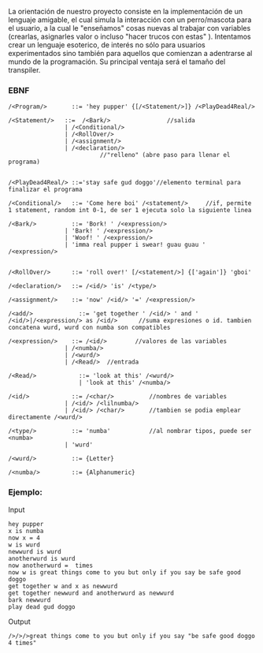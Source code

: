 La orientación de nuestro proyecto consiste en la implementación de un lenguaje amigable, el cual simula la interacción con un perro/mascota para el usuario, a la cual le "enseñamos" cosas nuevas al trabajar con variables (crearlas, asignarles valor o incluso "hacer trucos con estas" ). Intentamos crear un lenguaje esoterico, de interés no sólo para usuarios experimentados sino también para aquellos que comienzan a adentrarse al mundo de la programación. Su principal ventaja será el tamaño del transpiler.

### EBNF
```
/<Program/>       ::= 'hey pupper' {[/<Statement/>]} /<PlayDead4Real/>

/<Statement/>	::=  /<Bark/>                //salida
                | /<Conditional/>
                | /<RollOver/>
	        	| /<assignment/>
	        	| /<declaration/>
	        	          //"relleno" (abre paso para llenar el programa) 
	        	
            
/<PlayDead4Real/> ::='stay safe gud doggo'//elemento terminal para finalizar el programa

/<Conditional/>   ::= 'Come here boi' /<statement/>     //if, permite 1 statement, random int 0-1, de ser 1 ejecuta solo la siguiente linea

/<Bark/>          ::= 'Bork! ' /<expression/>
                | 'Bark! ' /<expression/>
                | 'Woof! ' /<expression/>
                | 'imma real pupper i swear! guau guau ' /<expression/>


/<RollOver/>      ::= 'roll over!' [/<statement/>] {['again']} 'gboi'

/<declaration/>   ::= /<id/> 'is' /<type/>

/<assignment/>    ::= 'now' /<id/> '=' /<expression/>

/<add/>             ::= 'get together ' /<id/> ' and ' /<id/>|/<expression/> as /<id/>      //suma expresiones o id. tambien concatena wurd, wurd con numba son compatibles

/<expression/>    ::= /<id/>        //valores de las variables
	        	| /<numba/>
	        	| /<wurd/>
	        	| /<Read/>  //entrada
	        	
/<Read/>            ::= 'look at this' /<wurd/>
                    | 'look at this' /<numba/>

/<id/>            ::= /<char/>          //nombres de variables
	        	| /<id/> /<lilnumba/>
	        	| /<id/> /<char/>		//tambien se podia emplear directamente /<wurd/> 

/<type/>          ::= 'numba'           //al nombrar tipos, puede ser <numba>
	        	| 'wurd'

/<wurd/>          ::= {Letter}

/<numba/>         ::= {Alphanumeric}

```
### Ejemplo:

Input
```
hey pupper
x is numba
now x = 4
w is wurd
newwurd is wurd
anotherwurd is wurd
now anotherwurd =  times
now w is great things come to you but only if you say be safe good doggo 
get together w and x as newwurd
get together newwurd and anotherwurd as newwurd
bark newwurd
play dead gud doggo
```
Output
```
/>/>/>great things come to you but only if you say "be safe good doggo 4 times"
```